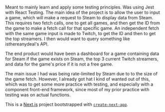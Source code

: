 Meant to mainly learn and apply some testing principles. Was using Jest with React Testing. The main idea of the project is to allow the user to input a game, which will make a request to Steam to display data from Steam. This requires two fetch calls, one to get all games, and then get the ID from the game to make a fetch call for that specific game. An independent fetch with the same game input is made to Twitch, to get the ID and then to get the top streamers. I then would want to query something like isthereanydeal's API.

The end product would have been a dashboard for a game containing data for Steam if the game exists on Steam, the top 3 current Twitch streamers, and data for the game's price if it is not a free game.

The main issue I had was being rate-limited by Steam due to to the size of the game fetch. However, I already got hat I kind of wanted out of this, which was to get some more practice with testing, and especially with a component front-end framework, since most of my prior practice with testing was on actual functions.

This is a [Next.js](https://nextjs.org/) project bootstrapped with [`create-next-app`](https://github.com/vercel/next.js/tree/canary/packages/create-next-app).